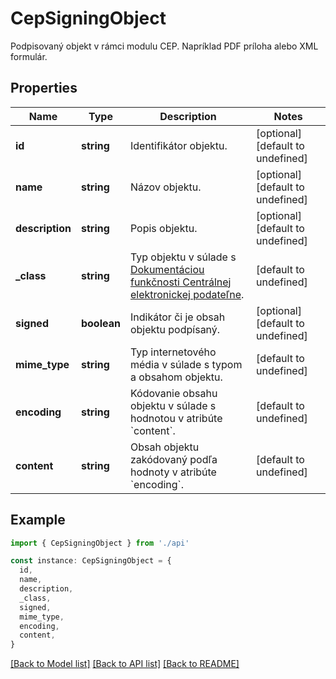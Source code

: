 # CepSigningObject

Podpisovaný objekt v rámci modulu CEP. Napríklad PDF príloha alebo XML formulár.

## Properties

| Name            | Type        | Description                                                                                                                                               | Notes                             |
| --------------- | ----------- | --------------------------------------------------------------------------------------------------------------------------------------------------------- | --------------------------------- |
| **id**          | **string**  | Identifikátor objektu.                                                                                                                                    | [optional] [default to undefined] |
| **name**        | **string**  | Názov objektu.                                                                                                                                            | [optional] [default to undefined] |
| **description** | **string**  | Popis objektu.                                                                                                                                            | [optional] [default to undefined] |
| **\_class**     | **string**  | Typ objektu v súlade s [Dokumentáciou funkčnosti Centrálnej elektronickej podateľne](https://www.slovensko.sk/_img/CMS4/Dokumentacia_funkcnosti_CEP.pdf). | [default to undefined]            |
| **signed**      | **boolean** | Indikátor či je obsah objektu podpísaný.                                                                                                                  | [optional] [default to undefined] |
| **mime_type**   | **string**  | Typ internetového média v súlade s typom a obsahom objektu.                                                                                               | [default to undefined]            |
| **encoding**    | **string**  | Kódovanie obsahu objektu v súlade s hodnotou v atribúte &#x60;content&#x60;.                                                                              | [default to undefined]            |
| **content**     | **string**  | Obsah objektu zakódovaný podľa hodnoty v atribúte &#x60;encoding&#x60;.                                                                                   | [default to undefined]            |

## Example

```typescript
import { CepSigningObject } from './api'

const instance: CepSigningObject = {
  id,
  name,
  description,
  _class,
  signed,
  mime_type,
  encoding,
  content,
}
```

[[Back to Model list]](../README.md#documentation-for-models) [[Back to API list]](../README.md#documentation-for-api-endpoints) [[Back to README]](../README.md)
